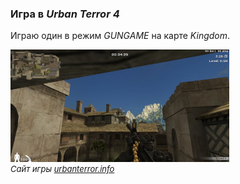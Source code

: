 <!--2023-12-27 00:47:12-->
### Игра в *Urban Terror 4* 
Играю один в режим *GUNGAME* на карте *Kingdom*.

<img src="./Urt-4_3.jpg" alt="">

<div style="font-size:small">
<i>Сайт игры <a href="https://www.urbanterror.info">urbanterror.info</a></i>
</div>
